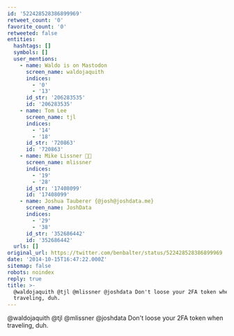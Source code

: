 ```yaml
---
id: '522428528386899969'
retweet_count: '0'
favorite_count: '0'
retweeted: false
entities:
  hashtags: []
  symbols: []
  user_mentions:
    - name: Waldo is on Mastodon
      screen_name: waldojaquith
      indices:
        - '0'
        - '13'
      id_str: '206283535'
      id: '206283535'
    - name: Tom Lee
      screen_name: tjl
      indices:
        - '14'
        - '18'
      id_str: '720863'
      id: '720863'
    - name: Mike Lissner 🏳️‍🌈
      screen_name: mlissner
      indices:
        - '19'
        - '28'
      id_str: '17408099'
      id: '17408099'
    - name: Joshua Tauberer {@josh@joshdata.me}
      screen_name: JoshData
      indices:
        - '29'
        - '38'
      id_str: '352686442'
      id: '352686442'
  urls: []
original_url: https://twitter.com/benbalter/status/522428528386899969
date: '2014-10-15T16:47:22.000Z'
sitemap: false
robots: noindex
reply: true
title: >-
  @waldojaquith @tjl @mlissner @joshdata Don't loose your 2FA token when
  traveling, duh.
---
```


@waldojaquith @tjl @mlissner @joshdata Don't loose your 2FA token when traveling, duh.